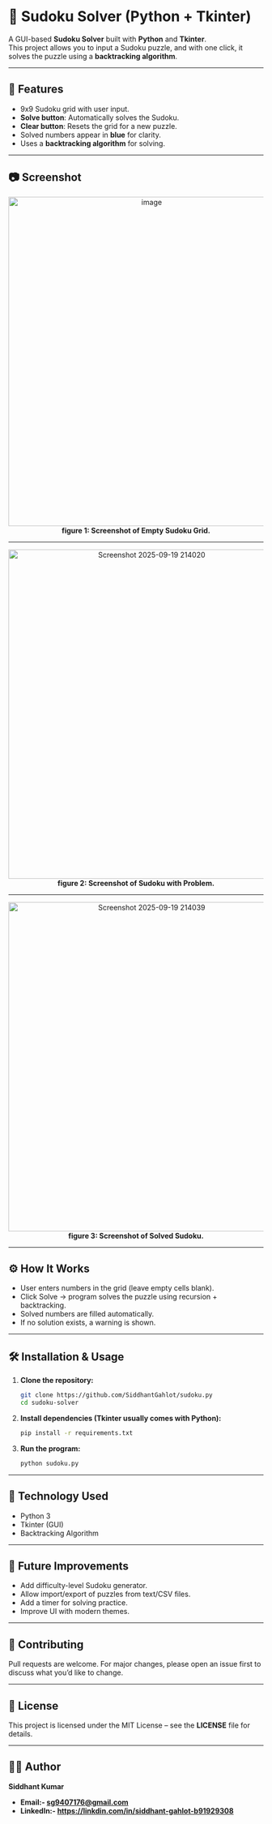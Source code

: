 # 🧩 Sudoku Solver (Python + Tkinter)

A GUI-based **Sudoku Solver** built with **Python** and **Tkinter**.  
This project allows you to input a Sudoku puzzle, and with one click, it solves the puzzle using a **backtracking algorithm**.  

---

## 🚀 Features
- 9x9 Sudoku grid with user input.
- **Solve button**: Automatically solves the Sudoku.
- **Clear button**: Resets the grid for a new puzzle.
- Solved numbers appear in **blue** for clarity.
- Uses a **backtracking algorithm** for solving.

---

## 📷 Screenshot
<p align = "center">
    <img width="550" height="650" alt="image" src="https://github.com/user-attachments/assets/5ca5da4c-b038-4f32-a961-fab91a6e7877" />
    <br>
    <b>figure 1: Screenshot of Empty Sudoku Grid.</b>
</p>

--- 

<p align = "center">
    <img width="550" height="650" alt="Screenshot 2025-09-19 214020" src="https://github.com/user-attachments/assets/1722c184-e43c-4754-a507-90281aafac0b" />
    <br>
    <b>figure 2: Screenshot of Sudoku with Problem.</b>
</p>

---

<p align = "center">
    <img width="550" height="650" alt="Screenshot 2025-09-19 214039" src="https://github.com/user-attachments/assets/709f5762-2a76-48c9-8c73-1c9ee734dabb" />
    <br>
    <b>figure 3: Screenshot of Solved Sudoku.</b>
</p>

---

## ⚙️ How It Works
- User enters numbers in the grid (leave empty cells blank).
- Click Solve → program solves the puzzle using recursion + backtracking.
- Solved numbers are filled automatically.
- If no solution exists, a warning is shown.

---

## 🛠️ Installation & Usage
1. **Clone the repository:**

    ```bash
   git clone https://github.com/SiddhantGahlot/sudoku.py
   cd sudoku-solver

2. **Install dependencies (Tkinter usually comes with Python):**

   ```bash
   pip install -r requirements.txt

3. **Run the program:**

   ```bash
   python sudoku.py

---

## 📖 Technology Used
- Python 3
- Tkinter (GUI)
- Backtracking Algorithm

---

## 🎯 Future Improvements
- Add difficulty-level Sudoku generator.
- Allow import/export of puzzles from text/CSV files.
- Add a timer for solving practice.
- Improve UI with modern themes.

---

## 🤝 Contributing
Pull requests are welcome. For major changes, please open an issue first to discuss what you’d like to change.

---

## 📜 License
This project is licensed under the MIT License – see the **LICENSE** file for details.

---

## 👨‍💻 Author
**Siddhant Kumar**
- **Email:- sg9407176@gmail.com**
- **LinkedIn:- https://linkdin.com/in/siddhant-gahlot-b91929308**
